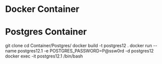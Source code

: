 # Docker Container

# Postgres Container
git clone 
cd Container/Postgres/
docker build -t postgres12 .
docker run --name postgres12.1 -e POSTGRES_PASSWORD=P@ssw0rd -d postgres12
docker exec -it postgres12.1 /bin/bash
